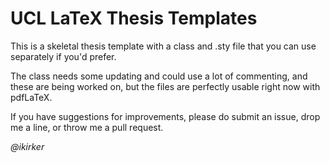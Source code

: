 # UCL LaTeX Thesis Templates

This is a skeletal thesis template with a class and .sty file that you can use separately if you'd prefer.

The class needs some updating and could use a lot of commenting, and these are being worked on, but the files are perfectly usable right now with pdfLaTeX.

If you have suggestions for improvements, please do submit an issue, drop me a line, or throw me a pull request.

*@ikirker*